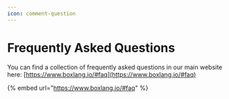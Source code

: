 ```yaml
---
icon: comment-question
---
```


# Frequently Asked Questions

You can find a collection of frequently asked questions in our main website here: [https://www.boxlang.io/#faq](https://www.boxlang.io/#faq)

{% embed url="https://www.boxlang.io/#faq" %}
